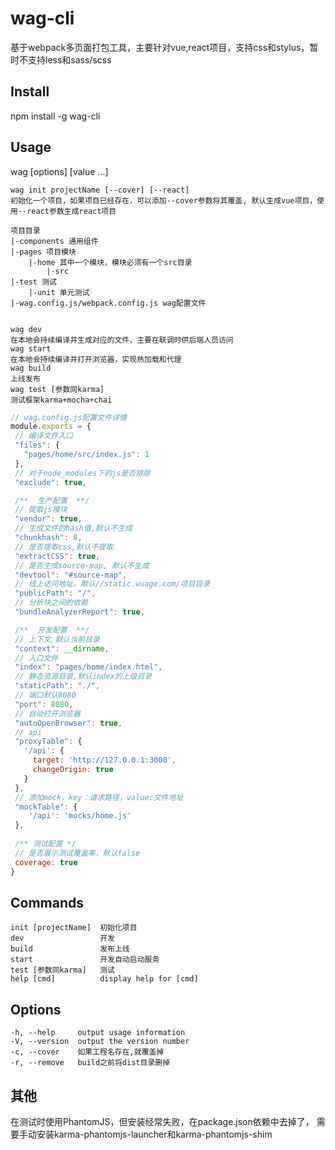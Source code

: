 # wag-cli
基于webpack多页面打包工具，主要针对vue,react项目，支持css和stylus，暂时不支持less和sass/scss

## Install

npm install -g wag-cli

## Usage
wag [options] [value ...]

```
wag init projectName [--cover] [--react]
初始化一个项目，如果项目已经存在，可以添加--cover参数将其覆盖, 默认生成vue项目，使用--react参数生成react项目

项目目录
|-components 通用组件
|-pages 项目模块
    |-home 其中一个模块，模块必须有一个src目录
        |-src
|-test 测试
    |-unit 单元测试
|-wag.config.js/webpack.config.js wag配置文件


wag dev
在本地会持续编译并生成对应的文件，主要在联调时供后端人员访问
wag start
在本地会持续编译并打开浏览器，实现热加载和代理
wag build
上线发布
wag test [参数同karma]
测试框架karma+mocha+chai
```

```javascript
// wag.config.js配置文件详情
module.exports = {
 // 编译文件入口
 "files": {
   "pages/home/src/index.js": 1
 },
 // 对于node_modules下的js是否排除
 "exclude": true,

 /**  生产配置  **/
 // 提取js模块
 "vendor": true,
 // 生成文件的hash值,默认不生成
 "chunkhash": 8,
 // 是否提取css,默认不提取
 "extractCSS": true,
 // 是否生成source-map, 默认不生成
 "devtool": "#source-map",
 // 线上访问地址，默认//static.wuage.com/项目目录
 "publicPath": "/",
 // 分析块之间的依赖
 "bundleAnalyzerReport": true,

 /**  开发配置  **/
 // 上下文,默认当前目录
 "context": __dirname,
 // 入口文件
 "index": "pages/home/index.html",
 // 静态资源目录,默认index的上级目录
 "staticPath": "./",
 // 端口默认8080
 "port": 8080,
 // 自动打开浏览器
 "autoOpenBrowser": true,
 // api
 "proxyTable": {
   '/api': {
     target: 'http://127.0.0.1:3000',
     changeOrigin: true
   }
 },
 // 添加mock，key：请求路径，value:文件地址
 "mockTable": {
    '/api': 'mocks/home.js'
 },
 
 /** 测试配置 */
 // 是否展示测试覆盖率，默认false
 coverage: true
} 
```


## Commands

    init [projectName]  初始化项目
    dev                 开发
    build               发布上线
    start               开发自动启动服务
    test [参数同karma]   测试
    help [cmd]          display help for [cmd]

## Options

    -h, --help     output usage information
    -V, --version  output the version number
    -c, --cover    如果工程名存在,就覆盖掉
    -r, --remove   build之前将dist目录删掉

## 其他
在测试时使用PhantomJS，但安装经常失败，在package.json依赖中去掉了，
需要手动安装karma-phantomjs-launcher和karma-phantomjs-shim